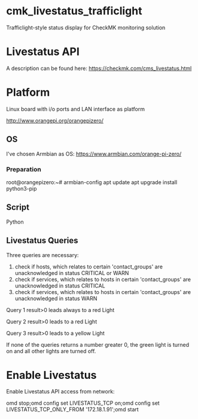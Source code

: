 # cmk_livestatus_trafficlight
Trafficlight-style status display for CheckMK monitoring solution

# Livestatus API
A description can be found here:
https://checkmk.com/cms_livestatus.html


# Platform
Linux board with i/o ports and LAN interface as platform

http://www.orangepi.org/orangepizero/

## OS
I've chosen Armbian as OS:
https://www.armbian.com/orange-pi-zero/

### Preparation
root@orangepizero:~# 
armbian-config
apt update
apt upgrade
install python3-pip


## Script
Python

## Livestatus Queries
Three queries are necessary:
1) check if hosts, which relates to certain 'contact_groups' are unacknowledged in status CRITICAL or WARN
2) check if services, which relates to hosts in certain 'contact_groups' are unacknowledged in status CRITICAL
3) check if services, which relates to hosts in certain 'contact_groups' are unacknowledged in status WARN


Query 1 result>0 leads always to a red Light

Query 2 result>0 leads to a red Light

Query 3 result>0 leads to a yellow Light

If none of the queries returns a number greater 0, the green light is turned on and all other lights are turned off.

# Enable Livestatus
Enable Livestatus API access from network:

omd stop;omd config set LIVESTATUS_TCP on;omd config set LIVESTATUS_TCP_ONLY_FROM '172.18.1.91';omd start
